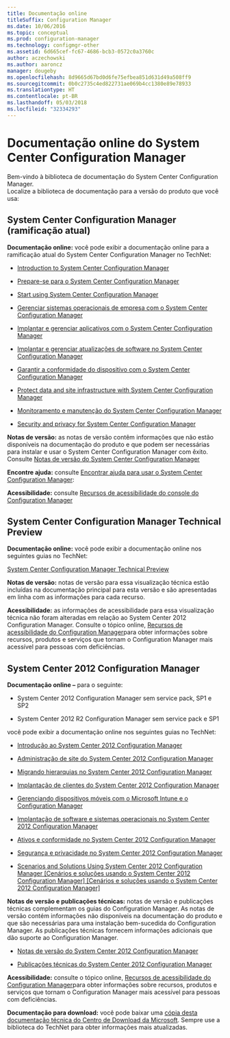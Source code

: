 ```yaml
---
title: Documentação online
titleSuffix: Configuration Manager
ms.date: 10/06/2016
ms.topic: conceptual
ms.prod: configuration-manager
ms.technology: configmgr-other
ms.assetid: 6d665cef-fc67-4686-bcb3-0572c0a3760c
author: aczechowski
ms.author: aaroncz
manager: dougeby
ms.openlocfilehash: 8d9665d67bd0d6fe75efbea851d631d49a508ff9
ms.sourcegitcommit: 0b0c2735c4ed822731ae069b4cc1380e89e78933
ms.translationtype: HT
ms.contentlocale: pt-BR
ms.lasthandoff: 05/03/2018
ms.locfileid: "32334293"
---
```

# <a name="online-documentation-for-system-center-configuration-manager"></a>Documentação online do System Center Configuration Manager


Bem-vindo à biblioteca de documentação do System Center Configuration Manager.  
Localize a biblioteca de documentação para a versão do produto que você usa:  

## <a name="system-center-configuration-manager-current-branch"></a>System Center Configuration Manager (ramificação atual)  
**Documentação online:** você pode exibir a documentação online para a ramificação atual do System Center Configuration Manager no TechNet:  

-   [Introduction to System Center Configuration Manager](https://technet.microsoft.com/library/mt622715.aspx)  

-   [Prepare-se para o System Center Configuration Manager](https://technet.microsoft.com/library/mt608540.aspx)  

-   [Start using System Center Configuration Manager](https://technet.microsoft.com/library/mt608544.aspx)  

-   [Gerenciar sistemas operacionais de empresa com o System Center Configuration Manager](https://technet.microsoft.com/library/mt627933.aspx)  

-   [Implantar e gerenciar aplicativos com o System Center Configuration Manager](https://technet.microsoft.com/library/mt627959.aspx)  

-   [Implantar e gerenciar atualizações de software no System Center Configuration Manager](https://technet.microsoft.com/library/mt634340.aspx)  

-   [Garantir a conformidade do dispositivo com o System Center Configuration Manager](https://technet.microsoft.com/library/mt595717.aspx)  

-   [Protect data and site infrastructure with System Center Configuration Manager](https://technet.microsoft.com/library/mt613161.aspx)  

-   [Monitoramento e manutenção do System Center Configuration Manager](https://technet.microsoft.com/library/mt612855.aspx)  

-   [Security and privacy for System Center Configuration Manager](https://technet.microsoft.com/library/mt622694.aspx)  

**Notas de versão:** as notas de versão contêm informações que não estão disponíveis na documentação do produto e que podem ser necessárias para instalar e usar o System Center Configuration Manager com êxito. Consulte [Notas de versão do System Center Configuration Manager](https://technet.microsoft.com/library/mt592024.aspx)  

**Encontre ajuda:** consulte [Encontrar ajuda para usar o System Center Configuration Manager](https://technet.microsoft.com/library/mt628521.aspx):  

**Acessibilidade:** consulte [Recursos de acessibilidade do console do Configuration Manager](https://technet.microsoft.com/library/mt628521.aspx)  


## <a name="system-center-configuration-manager-technical-preview"></a>System Center Configuration Manager Technical Preview  
**Documentação online:** você pode exibir a documentação online nos seguintes guias no TechNet:  

 [System Center Configuration Manager Technical Preview](https://go.microsoft.com/fwlink/p/?LinkId=534001)  

**Notas de versão:** notas de versão para essa visualização técnica estão incluídas na documentação principal para esta versão e são apresentadas em linha com as informações para cada recurso.  

**Acessibilidade:** as informações de acessibilidade para essa visualização técnica não foram alteradas em relação ao System Center 2012 Configuration Manager. Consulte o tópico online, [Recursos de acessibilidade do Configuration Manager](http://go.microsoft.com/fwlink/p/?LinkId=258586)para obter informações sobre recursos, produtos e serviços que tornam o Configuration Manager mais acessível para pessoas com deficiências.  

## <a name="system-center-2012-configuration-manager"></a>System Center 2012 Configuration Manager  
**Documentação online –** para o seguinte:  

-   System Center 2012 Configuration Manager sem service pack, SP1 e SP2  

-   System Center 2012 R2 Configuration Manager sem service pack e SP1  

você pode exibir a documentação online nos seguintes guias no TechNet:  

-   [Introdução ao System Center 2012 Configuration Manager](https://go.microsoft.com/fwlink/p/?LinkId=210632)  

-   [Administração de site do System Center 2012 Configuration Manager](https://go.microsoft.com/fwlink/p/?LinkId=210636)  

-   [Migrando hierarquias no System Center 2012 Configuration Manager](https://go.microsoft.com/fwlink/p/?LinkId=210645)  

-   [Implantação de clientes do System Center 2012 Configuration Manager](https://go.microsoft.com/fwlink/p/?LinkId=210638)  

-   [Gerenciando dispositivos móveis com o Microsoft Intune e o Configuration Manager](https://go.microsoft.com/fwlink/?LinkId=529959)  

-   [Implantação de software e sistemas operacionais no System Center 2012 Configuration Manager](https://go.microsoft.com/fwlink/p/?LinkId=210635)  

-   [Ativos e conformidade no System Center 2012 Configuration Manager](https://go.microsoft.com/fwlink/p/?LinkId=210639)  

-   [Segurança e privacidade no System Center 2012 Configuration Manager](https://go.microsoft.com/fwlink/p/?LinkId=210640)  

-   [Scenarios and Solutions Using System Center 2012 Configuration Manager [Cenários e soluções usando o System Center 2012 Configuration Manager] [Cenários e soluções usando o System Center 2012 Configuration Manager]](https://go.microsoft.com/fwlink/p/?LinkId=290889)  

 **Notas de versão e publicações técnicas:** notas de versão e publicações técnicas complementam os guias do Configuration Manager. As notas de versão contém informações não disponíveis na documentação do produto e que são necessárias para uma instalação bem-sucedida do Configuration Manager. As publicações técnicas fornecem informações adicionais que dão suporte ao Configuration Manager.  

-   [Notas de versão do System Center 2012 Configuration Manager](http://go.microsoft.com/fwlink/?LinkId=529437)  

-   [Publicações técnicas do System Center 2012 Configuration Manager](http://go.microsoft.com/fwlink/p/?LinkId=261032)  

**Acessibilidade:** consulte o tópico online, [Recursos de acessibilidade do Configuration Manager](http://go.microsoft.com/fwlink/p/?LinkId=258586)para obter informações sobre recursos, produtos e serviços que tornam o Configuration Manager mais acessível para pessoas com deficiências.  

**Documentação para download:** você pode baixar uma [cópia desta documentação técnica do Centro de Download da Microsoft](http://go.microsoft.com/fwlink/?LinkId=253643). Sempre use a biblioteca do TechNet para obter informações mais atualizadas.
